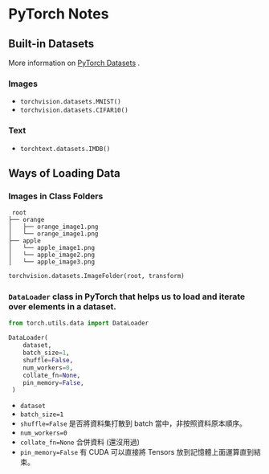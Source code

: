 # PyTorch Notes

## Built-in Datasets

More information on [PyTorch Datasets](https://pytorch.org/vision/stable/datasets.html) .

### Images

- `torchvision.datasets.MNIST()`
- `torchvision.datasets.CIFAR10()`

### Text

- `torchtext.datasets.IMDB()`



## Ways of Loading Data

### Images in Class Folders

```
 root
├── orange
│   ├── orange_image1.png
│   └── orange_image1.png
├── apple
│   └── apple_image1.png
│   └── apple_image2.png
│   └── apple_image3.png
```

```python
torchvision.datasets.ImageFolder(root, transform)
```

### `DataLoader` class in PyTorch that helps us to load and iterate over elements in a dataset.

```python
from torch.utils.data import DataLoader

DataLoader(
    dataset,
    batch_size=1,
    shuffle=False,
    num_workers=0,
    collate_fn=None,
    pin_memory=False,
 )
```

- `dataset`
- `batch_size=1`
- `shuffle=False` 是否將資料集打散到 batch 當中，非按照資料原本順序。
- `num_workers=0`
- `collate_fn=None` 合併資料 (還沒用過)
- `pin_memory=False` 有 CUDA 可以直接將 Tensors 放到記憶體上面運算直到結束。